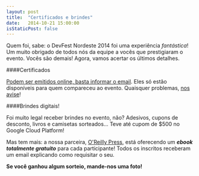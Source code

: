 ```yaml
---
layout: post
title:  "Certificados e brindes"
date:   2014-10-21 15:00:00
isStaticPost: false
---
```


Quem foi, sabe: o DevFest Nordeste 2014 foi uma experiência *fantástica*! Um muito obrigado de todos nós da equipe a vocês que prestigiaram o evento. Vocês são demais! Agora, vamos acertar os últimos detalhes.

####Certificados

[Podem ser emitidos online, basta informar o email](https://www.doity.com.br/devfest-nordeste-2014/certificados). Eles só estão disponíveis para quem compareceu ao evento. Quaisquer problemas, [nos avise](mailto:contato@devfestne.com.br)!

####Brindes digitais!

Foi muito legal receber brindes no evento, não? Adesivos, cupons de desconto, livros e camisetas sorteados... Teve até cupom de $500 no Google Cloud Platform!

Mas tem mais: a nossa parceira, [O'Reilly Press](http://www.oreilly.com/), está oferecendo um **_ebook totalmente gratuito_** para cada participante! Todos os inscritos receberam um email explicando como requisitar o seu.

**Se você ganhou algum sorteio, mande-nos uma foto!**